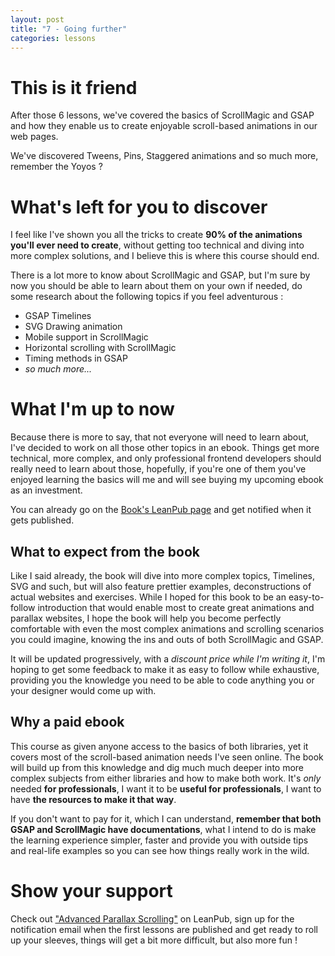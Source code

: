 ```yaml
---
layout: post
title: "7 - Going further"
categories: lessons
---
```


# This is it friend

After those 6 lessons, we've covered the basics of ScrollMagic and GSAP and how they enable us to create enjoyable scroll-based animations in our web pages.

We've discovered Tweens, Pins, Staggered animations and so much more, remember the Yoyos ?

# What's left for you to discover

I feel like I've shown you all the tricks to create **90% of the animations you'll ever need to create**, without getting too technical and diving into more complex solutions, and I believe this is where this course should end.

There is a lot more to know about ScrollMagic and GSAP, but I'm sure by now you should be able to learn about them on your own if needed, do some research about the following topics if you feel adventurous :

* GSAP Timelines
* SVG Drawing animation
* Mobile support in ScrollMagic
* Horizontal scrolling with ScrollMagic
* Timing methods in GSAP
* *so much more...*

# What I'm up to now

Because there is more to say, that not everyone will need to learn about, I've decided to work on all those other topics in an ebook. Things get more technical, more complex, and only professional frontend developers should really need to learn about those, hopefully, if you're one of them you've enjoyed learning the basics will me and will see buying my upcoming ebook as an investment.

You can already go on the [Book's LeanPub page](https://leanpub.com/advancedparallaxscrolling) and get notified when it gets published.

## What to expect from the book

Like I said already, the book will dive into more complex topics, Timelines, SVG and such, but will also feature prettier examples, deconstructions of actual websites and exercises. While I hoped for this book to be an easy-to-follow introduction that would enable most to create great animations and parallax websites, I hope the book will help you become perfectly comfortable with even the most complex animations and scrolling scenarios you could imagine, knowing the ins and outs of both ScrollMagic and GSAP.

It will be updated progressively, with a *discount price while I'm writing it*, I'm hoping to get some feedback to make it as easy to follow while exhaustive, providing you the knowledge you need to be able to code anything you or your designer would come up with.

## Why a paid ebook

This course as given anyone access to the basics of both libraries, yet it covers most of the scroll-based animation needs I've seen online. The book will build up from this knowledge and dig much much deeper into more complex subjects from either libraries and how to make both work. It's *only* needed **for professionals**, I want it to be **useful for professionals**, I want to have **the resources to make it that way**.

If you don't want to pay for it, which I can understand, **remember that both GSAP and ScrollMagic have documentations**, what I intend to do is make the learning experience simpler, faster and provide you with outside tips and real-life examples so you can see how things really work in the wild.

# Show your support

Check out ["Advanced Parallax Scrolling"](https://leanpub.com/advancedparallaxscrolling) on LeanPub, sign up for the notification email when the first lessons are published and get ready to roll up your sleeves, things will get a bit more difficult, but also more fun !